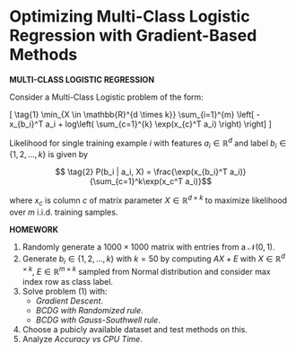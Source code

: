 # Optimizing Multi-Class Logistic Regression with Gradient-Based Methods
**MULTI-CLASS LOGISTIC REGRESSION**  

Consider a Multi-Class Logistic problem of the form: 

\[
\tag{1} \min_{X \in \mathbb{R}^{d \times k}} \sum_{i=1}^{m} \left[ -x_{b_i}^T a_i + log\left( \sum_{c=1}^{k} \exp(x_{c}^T a_i) \right) \right] 
\]

Likelihood for single training example $i$ with features $a_i \in \mathbb{R}^{d}$ and label $b_i \in \{1, 2, \ldots, k\}$ is given by  

$$ \tag{2} P(b_i | a_i, X) = \frac{\exp(x_{b_i}^T a_i)}{\sum_{c=1}^k\exp(x_c^T a_i)}$$

where $x_c$ is column $c$ of matrix parameter $X \in \mathbb{R}^{d \times k}$ to maximize likelihood over $m$ i.i.d. training samples.

**HOMEWORK**
1. Randomly generate a $1000 \times 1000$ matrix with entries from a $\mathcal{N}(0,1)$.
2. Generate $b_i \in \{1, 2, \ldots, k\}$ with $k = 50$ by computing $AX + E$ with $X \in \mathbb{R}^{d \times k}$, $E \in \mathbb{R}^{m \times k}$ sampled from Normal distribution and consider max index row as class label.
3. Solve problem $(1)$ with:
   - *Gradient Descent*.
   - *BCDG with Randomized rule*.
   - *BCDG with Gauss-Southwell rule*.
7. Choose a pubicly available dataset and test methods on this.
8. Analyze *Accuracy vs CPU Time*.
